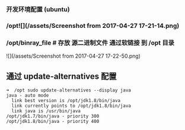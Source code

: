 ### 开发环境配置 \(ubuntu\)

### /opt![](/assets/Screenshot from 2017-04-27 17-21-14.png)

### /opt/binray\_file \# 存放 源二进制文件 通过软链接 到 /opt 目录

![](/assets/Screenshot from 2017-04-27 17-22-50.png)

## 通过 update-alternatives 配置

```shell
➜  /opt sudo update-alternatives --display java
java - auto mode
  link best version is /opt/jdk1.8/bin/java
  link currently points to /opt/jdk1.8/bin/java
  link java is /usr/bin/java
/opt/jdk1.7/bin/java - priority 300
/opt/jdk1.8/bin/java - priority 400

```



